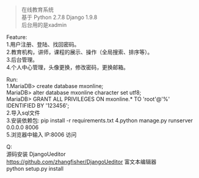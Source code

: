 > 在线教育系统  
基于 Python 2.7.8 Django 1.9.8  
后台用的是xadmin  

Feature:  
1.用户注册、登陆、找回密码。  
2.教育机构，讲师，课程的展示、操作（全局搜索、排序等）。  
3.后台管理。  
4.个人中心管理，头像更换，修改密码，更换邮箱。

Run:  
1.MariaDB> create database mxonline;    
  MariaDB> alter database mxonline character set utf8;    
  MariaDB> GRANT ALL PRIVILEGES ON mxonline.* TO 'root'@'%' IDENTIFIED BY '123456';    
2.导入sql文件  
3.安装依赖包:
    pip install -r requirements.txt 
4.python manage.py runserver 0.0.0.0 8006  
5.浏览器中输入 IP:8006 访问  


Q:  
源码安装 DjangoUeditor  
https://github.com/zhangfisher/DjangoUeditor 富文本编辑器   
python setup.py install  
